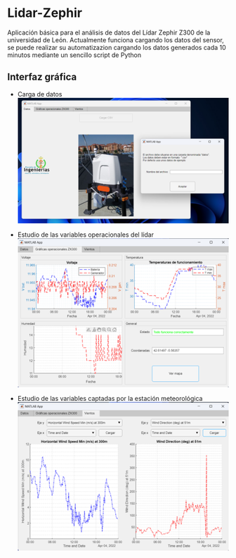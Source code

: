 # Lidar-Zephir

Aplicación básica para el análisis de datos del Lídar Zephir Z300 de la universidad de León. Actualmente funciona cargando los datos del sensor, se puede realizar su automatizazion cargando los datos generados cada 10 minutos mediante un sencillo script de Python

## Interfaz gráfica
- Carga de datos
![plot](img/1.png)

- Estudio de las variables operacionales del lídar
![plot](img/2.png)

- Estudio de las variables captadas por la estación meteorológica
![plot](img/3.png)
